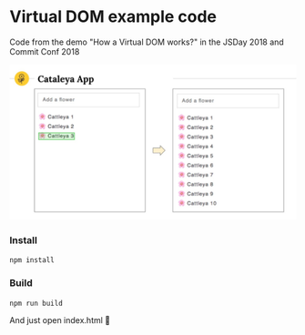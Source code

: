 # Virtual DOM example code

Code from the demo "How a Virtual DOM works?" in the JSDay 2018 and Commit Conf 2018

![screensot demo](screenshot-demo.jpg "Screenshot Demo")

### Install
```
npm install
```

### Build
```
npm run build
```
And just open index.html 🌸
